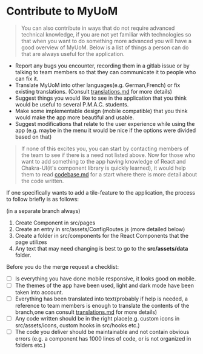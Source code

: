 # Contribute to MyUoM

> You can also contribute in ways that do not require advanced technical knowledge, if you are not yet familiar with technologies so that when you want to do something more advanced you will have a good overview of MyUoM.
Below is a list of things a person can do that are always useful for the application.

- Report any bugs you encounter, recording them in a gitlab issue
  or by talking to team members so that they can communicate it to people who can fix it.
- Translate MyUoM into other languages(e.g. German,French) or fix existing translations. (Consult [translations.md]() for more details)
- Suggest things you would like to see in the application that you think would be useful to several P.M.A.C. students.
- Make some implementable design (mobile compatible) that you think would make the app more beautiful and usable.
- Suggest modifications that relate to the user experience while using the app (e.g. maybe in the menu it would be nice if the options were divided based on that)

> If none of this excites you, you can start by contacting members of the team to see if there is a need not listed above.
Now for those who want to add something to the app having knowledge of React and Chakra-UI(it's component library is quickly learned), it would help them to read [codebase.md](https://github.com/Open-Source-UoM/MyUoM/-/blob/main/docs/codebase.md) for a start where there is more detail about the code written.

If one specifically wants to add a tile-feature to the application, the process to follow briefly is as follows:

(in a separate branch always)

1.  Create Component in src/pages
2.  Create an entry in src/assets/ConfigRoutes.js (more detailed below)
3.  Create a folder in src/components for the React Components that the page utilizes
4.  Any text that may need changing is best to go to the **src/assets/data** folder.

Before you do the merge request a checklist:

- [ ] Is everything you have done mobile responsive, it looks good on mobile.
- [ ] The themes of the app have been used, light and dark mode have been taken into account.
- [ ] Everything has been translated into text(probably if help is needed, a reference to team members is enough to translate the contents of the branch,one can consult [translations.md](https://github.com/Open-Source-UoM/MyUoM//-/blob/main/docs/translations.md) for more details)
- [ ] Any code written should be in the right place(e.g. custom icons in src/assets/icons, custom hooks in src/hooks etc.)
- [ ] The code you deliver should be maintainable and not contain obvious errors (e.g. a component has 1000 lines of code, or is not organized in folders etc.)